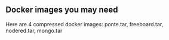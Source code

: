 ## Docker images you may need
Here are 4 compressed docker images: ponte.tar, freeboard.tar, nodered.tar, mongo.tar
